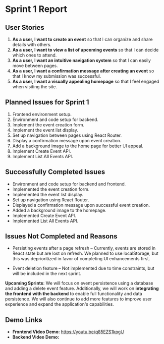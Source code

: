 # **Sprint 1 Report**

## **User Stories**

1. **As a user, I want to create an event** so that I can organize and share details with others.
2. **As a user, I want to view a list of upcoming events** so that I can decide which ones to attend.
3. **As a user, I want an intuitive navigation system** so that I can easily move between pages.
4. **As a user, I want a confirmation message after creating an event** so that I know my submission was successful.
5. **As a user, I want a visually appealing homepage** so that I feel engaged when visiting the site.

## **Planned Issues for Sprint 1**

1. Frontend environment setup.
2. Environment and code setup for backend.
3. Implement the event creation form.
4. Implement the event list display.
5. Set up navigation between pages using React Router.
6. Display a confirmation message upon event creation.
7. Add a background image to the home page for better UI appeal.
8. Implement Create Event API.
9. Implement List All Events API.

## **Successfully Completed Issues**
- Environment and code setup for backend and frontend.
- Implemented the event creation form.
- Implemented the event list display.
- Set up navigation using React Router.
- Displayed a confirmation message upon successful event creation.
- Added a background image to the homepage.
- Implemented Create Event API.
- Implemented List All Events API.

## **Issues Not Completed and Reasons**

- Persisting events after a page refresh – Currently, events are stored in React state but are lost on refresh. We planned to use localStorage, but this was deprioritized in favor of completing UI enhancements first.
  
- Event deletion feature – Not implemented due to time constraints, but will be included in the next sprint.

**Upcoming Sprints:** We will focus on event persistence using a database and adding a delete event feature. Additionally, we will work on **integrating the frontend with the backend** to enable full functionality and data persistence. We will also continue to add more features to improve user experience and expand the application's capabilities.

## **Demo Links**
- **Frontend Video Demo:** https://youtu.be/q85EZS1kpgU
- **Backend Video Demo:** 


